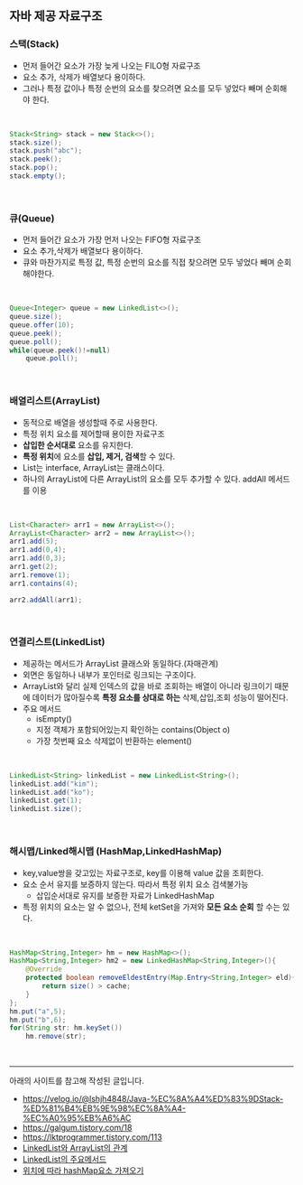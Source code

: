 ## 자바 제공 자료구조

### 스택(Stack)
- 먼저 들어간 요소가 가장 늦게 나오는 FILO형 자료구조
- 요소 추가, 삭제가 배열보다 용이하다.
- 그러나 특정 값이나 특정 순번의 요소를 찾으려면 요소를 모두 넣었다 빼며 순회해야 한다.
<br>

```java
Stack<String> stack = new Stack<>();
stack.size();
stack.push("abc");
stack.peek();
stack.pop();
stack.empty();

```
<br>

### 큐(Queue)
- 먼저 들어간 요소가 가장 먼저 나오는 FIFO형 자료구조 
- 요소 추가,삭제가 배열보다 용이하다. 
- 큐와 마찬가지로 특정 값, 특정 순번의 요소를 직접 찾으려면 모두 넣었다 빼며 순회해야한다.
<br>

```java
Queue<Integer> queue = new LinkedList<>();
queue.size();
queue.offer(10);
queue.peek();
queue.poll();
while(queue.peek()!=null)
    queue.poll();
```
<br>

### 배열리스트(ArrayList)
- 동적으로 배열을 생성할때 주로 사용한다.
- 특정 위치 요소를 제어할때 용이한 자료구조
- **삽입한 순서대로** 요소를 유지한다.
- **특정 위치**에 요소를 **삽입, 제거, 검색**할 수 있다.
- List는 interface, ArrayList는 클래스이다.
- 하나의 ArrayList에 다른 ArrayList의 요소를 모두 추가할 수 있다. addAll 메서드를 이용
<br>

```java
List<Character> arr1 = new ArrayList<>();
ArrayList<Character> arr2 = new ArrayList<>();
arr1.add(5);
arr1.add(0,4);
arr1.add(0,3);
arr1.get(2);
arr1.remove(1);
arr1.contains(4);

arr2.addAll(arr1);

```
<br>

### 연결리스트(LinkedList)
- 제공하는 메서드가 ArrayList 클래스와 동일하다.(자매관계)
- 외면은 동일하나 내부가 포인터로 링크되는 구조이다.
- ArrayList와 달리 실제 인덱스의 값을 바로 조회하는 배열이 아니라 링크이기 때문에 데이터가 많아질수록 **특정 요소를 상대로 하는** 삭제,삽입,조회 성능이 떨어진다.
- 주요 메서드 
    - isEmpty()
    - 지정 객체가 포함되어있는지 확인하는 contains(Object o)
    -  가장 첫번째 요소 삭제없이 반환하는 element()
<br>

```java
LinkedList<String> linkedList = new LinkedList<String>();
linkedList.add("kim");
linkedList.add("ko");
linkedList.get(1);
linkedList.size();
```
<br>

### 해시맵/Linked해시맵 (HashMap,LinkedHashMap)
- key,value쌍을 갖고있는 자료구조로, key를 이용해 value 값을 조회한다. 
- 요소 순서 유지를 보증하지 않는다. 따라서 특정 위치 요소 검색불가능
    - 삽입순서대로 유지를 보증한 자료가 LinkedHashMap
- 특정 위치의 요소는 알 수 없으나, 전체 ketSet을 가져와 **모든 요소 순회** 할 수는 있다.
<br>

```java
HashMap<String,Integer> hm = new HashMap<>();
HashMap<String,Integer> hm2 = new LinkedHashMap<String,Integer>(){
    @Override
    protected boolean removeEldestEntry(Map.Entry<String,Integer> eld){
        return size() > cache;
    }
};
hm.put("a",5);
hm.put("b",6);
for(String str: hm.keySet())
    hm.remove(str);
```
<br>




---

아래의 사이트를 참고해 작성된 글입니다.
- https://velog.io/@lshjh4848/Java-%EC%8A%A4%ED%83%9DStack-%ED%81%B4%EB%9E%98%EC%8A%A4-%EC%A0%95%EB%A6%AC
- https://galgum.tistory.com/18
- https://lktprogrammer.tistory.com/113
- [LinkedList와 ArrayList의 관계](https://m.blog.naver.com/PostView.nhn?blogId=highkrs&logNo=220443469613&proxyReferer=https%3A%2F%2Fwww.google.com%2F)
- [LinkedList의 주요메서드](https://codedragon.tistory.com/6113)
- [위치에 따라 hashMap요소 가져오기](https://www.it-swarm.asia/ko/java/%EC%9C%84%EC%B9%98%EC%97%90-%EB%94%B0%EB%9D%BC-hashmap%EC%97%90%EC%84%9C-%EC%9A%94%EC%86%8C%EB%A5%BC-%EA%B0%80%EC%A0%B8%EC%98%AC-%EC%88%98-%EC%9E%88%EC%8A%B5%EB%8B%88%EA%B9%8C/971459585/)